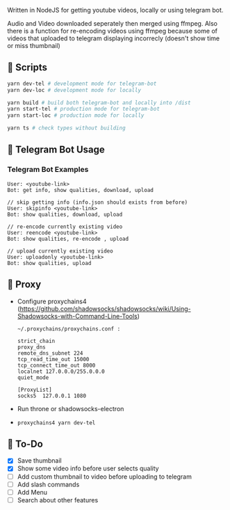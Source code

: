 Written in NodeJS for getting youtube videos, locally or using telegram bot.

Audio and Video downloaded seperately then merged using ffmpeg. Also there is a function for re-encoding videos using ffmpeg because some of videos that uploaded to telegram displaying incorrecly (doesn't show time or miss thumbnail)

## 📝 Scripts

```bash
yarn dev-tel # development mode for telegram-bot
yarn dev-loc # development mode for locally

yarn build # build both telegram-bot and locally into /dist
yarn start-tel # production mode for telegram-bot
yarn start-loc # production mode for locally

yarn ts # check types without building
```

## 🤖 Telegram Bot Usage

### Telegram Bot Examples

```
User: <youtube-link>
Bot: get info, show qualities, download, upload

// skip getting info (info.json should exists from before)
User: skipinfo <youtube-link>
Bot: show qualities, download, upload

// re-encode currently existing video
User: reencode <youtube-link>
Bot: show qualities, re-encode , upload

// upload currently existing video
User: uploadonly <youtube-link>
Bot: show qualities, upload
```

## 🌉 Proxy

- Configure proxychains4 (https://github.com/shadowsocks/shadowsocks/wiki/Using-Shadowsocks-with-Command-Line-Tools)

  `~/.proxychains/proxychains.conf :`

  ```
  strict_chain
  proxy_dns
  remote_dns_subnet 224
  tcp_read_time_out 15000
  tcp_connect_time_out 8000
  localnet 127.0.0.0/255.0.0.0
  quiet_mode

  [ProxyList]
  socks5  127.0.0.1 1080
  ```

- Run throne or shadowsocks-electron

- ```
  proxychains4 yarn dev-tel
  ```

## 📝 To-Do

- [x] Save thumbnail
- [x] Show some video info before user selects quality
- [ ] Add custom thumbnail to video before uploading to telegram
- [ ] Add slash commands
- [ ] Add Menu
- [ ] Search about other features